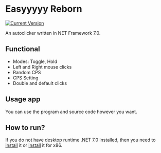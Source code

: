 # Easyyyyy Reborn
[![Current Version](https://img.shields.io/badge/version-2.0.0.0-blue.svg)](https://github.com/mentolaass/Easyyyyy)

An autoclicker written in NET Framework 7.0.

## Functional
* Modes: Toggle, Hold
* Left and Right mouse clicks
* Random CPS
* CPS Setting
* Double and default clicks

## Usage app
You can use the program and source code however you want.

## How to run?
If you do not have desktop runtime .NET 7.0 installed, then you need to [install](https://dotnet.microsoft.com/en-us/download/dotnet/thank-you/runtime-desktop-7.0.13-windows-x64-installer) it or [install](https://dotnet.microsoft.com/en-us/download/dotnet/thank-you/runtime-desktop-7.0.13-windows-x86-installer) it for x86.
